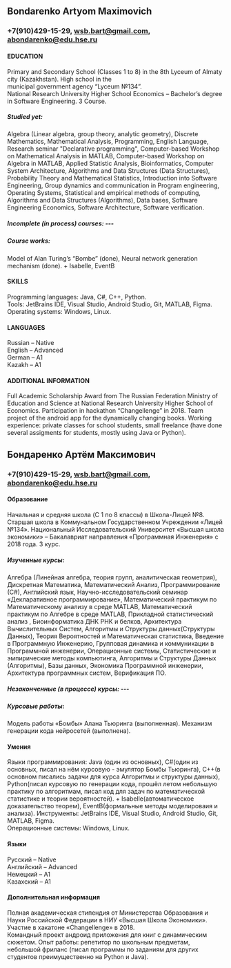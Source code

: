 ## Bondarenko Artyom Maximovich  
### +7(910)429-15-29, wsb.bart@gmail.com, abondarenko@edu.hse.ru  

#### EDUCATION  
Primary and Secondary School (Classes 1 to 8) in the 8th Lyceum of Almaty city (Kazakhstan). High school in the  
municipal government agency  “Lyceum №134”.  
National Research University Higher School Economics – Bachelor’s degree in Software Engineering. 3 Course.  
##### Studied yet:  
Algebra (Linear algebra, group theory, analytic geometry), Discrete Mathematics, Mathematical Analysis, Programming, English Language, Research seminar "Declarative programming", Сomputer-based Workshop on Mathematical Analysis in MATLAB, Сomputer-based Workshop on Algebra in MATLAB, Applied Statistic Analysis, Bioinformatics, Computer System Architecture, Algorithms and Data Structures (Data Structures), Probability Theory and Mathematical Statistics, Introduction into Software Engineering, Group dynamics and communication in Program engineering, Operating Systems, Statistical and empirical methods of computing, Algorithms and Data Structures (Algorithms), Data bases, Software Engineering Economics, Software Architecture, Software verification.  
##### Incomplete (in process) courses: ---
##### Course works:  
Model of Alan Turing’s “Bombe” (done), Neural network generation mechanism (done).  + Isabelle, EventB
#### SKILLS  
Programming languages: Java, C#, C++, Python.  
Tools: JetBrains IDE, Visual Studio, Android Studio, Git, MATLAB, Figma.  
Operating systems: Windows, Linux.  
#### LANGUAGES  
Russian – Native  
English – Advanced  
German – A1  
Kazakh – A1  
#### ADDITIONAL INFORMATION  
Full Academic Scholarship Award from The Russian Federation Ministry of Education and Science at National Research University Higher School of Economics. Participation in hackathon “Changellenge” in 2018. 
Team project of the android app for the dynamically changing books. Working experience: private classes for school students, small freelance (have done several assigments for students, mostly using Java or Python).






## Бондаренко Артём Максимович  
### +7(910)429-15-29, wsb.bart@gmail.com, abondarenko@edu.hse.ru  

#### Образование  
Начальная и средняя школа (C 1 по 8 классы) в Школа-Лицей №8. Старшая школа в Коммунальном Государственном Учреждении «Лицей №134».
Национальный Исследовательский Университет «Высшая школа экономики» – Бакалавриат направления «Программная Инженерия» c 2018 года. 3 курс.
##### Изученные курсы:  
Алгебра (Линейная алгебра, теория групп, аналитическая геометрия), Дискретная Математика, Математический Анализ, Программирование (С#), Английский язык, Научно-исследовательский семинар «Декларативное программирование», Математический практикум по Математическому анализу в среде MATLAB,  Математический практикум по Алгебре в среде MATLAB, Прикладной статистический анализ , Биоинформатика ДНК РНК и белков, Архитектура Вычислительных Систем, Алгоритмы и Структуры данных(Структуры Данных), Теория Вероятностей и Математическая статистика, Введение в Программную Инженерию, Групповая динамика и коммуникации в Программной инженерии, Операционные системы, Статистические и эмпирические методы компьютинга, Алгоритмы и Структуры Данных (Алгоритмы), Базы данных, Экономика Программной инженерии, Архитектура программных систем, Верификация ПО.
##### Незаконченные (в процессе) курсы:  --- 
##### Курсовые работы:  
Модель работы «Бомбы» Алана Тьюринга (выполненная). Механизм генерации кода нейросетей (выполнена).  
#### Умения  
Языки  программирования: Java (один из основных), C#(один из основных, писал на нём курсовую - эмулятор Бомбы Тьюринга), C++(в основном писались задачи для курса Алгоритмы и структуры данных), Python(писал курсовую по генерации кода, прошёл летом небольшую практику по алгоритмам, писал код для задач по математической статистике и теории вероятностей).  + Isabelle(автоматическое доказательство теорем), EventB(формальные методы моделироваия и анализа).
Инструменты: JetBrains IDE, Visual Studio, Android Studio, Git, MATLAB, Figma.  
Операционные системы: Windows, Linux.  
#### Языки  
Русский – Native  
Английский – Advanced  
Немецкий  – A1  
Казахский  – A1  
#### Дополнительная информация    
Полная академическая стипендия от Министерства Образования и Науки Российской Федерации в НИУ «Высшая Школа Экономики». Участие в хакатоне «Changellenge» в 2018.  
Командный проект андроид приложения для книг с динамическим сюжетом. Опыт работы: репетитор по школьным предметам, небольшой фриланс (писал программы по заданиям для других студентов преимущественно на Python и Java).
